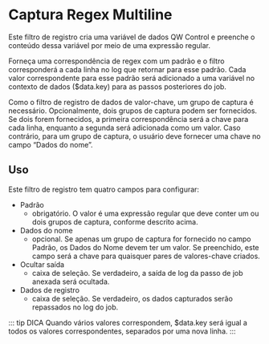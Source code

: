# Captura Regex Multiline

Este filtro de registro cria uma variável de dados QW Control e preenche o conteúdo dessa variável por meio de uma expressão regular.

Forneça uma correspondência de regex com um padrão e o filtro corresponderá a cada linha no log que retornar para esse padrão. Cada valor correspondente para esse padrão será adicionado a uma variável no contexto de dados ($data.key) para as passos posteriores do job.

Como o filtro de registro de dados de valor-chave, um grupo de captura é necessário. Opcionalmente, dois grupos de captura podem ser fornecidos. Se dois forem fornecidos, a primeira correspondência será a chave para cada linha, enquanto a segunda será adicionada como um valor. Caso contrário, para um grupo de captura, o usuário deve fornecer uma chave no campo “Dados do nome”.

## Uso

Este filtro de registro tem quatro campos para configurar:

- Padrão
  - obrigatório. O valor é uma expressão regular que deve conter um ou dois grupos de captura, conforme descrito acima.
- Dados do nome
  - opcional. Se apenas um grupo de captura for fornecido no campo Padrão, os Dados do Nome devem ter um valor. Se preenchido, este campo será a chave para quaisquer pares de valores-chave criados.
- Ocultar saída
  - caixa de seleção. Se verdadeiro, a saída de log da passo de job anexada será ocultada.
- Dados de registro
  - caixa de seleção. Se verdadeiro, os dados capturados serão repassados ​​no log do job.

::: tip DICA
Quando vários valores correspondem, $data.key será igual a todos os valores correspondentes, separados por uma nova linha.
:::
